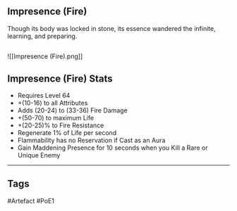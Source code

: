 ## Impresence (Fire)
Though its body was locked in stone,
its essence wandered the infinite,
learning, and preparing.
##
![[Impresence (Fire).png]]
## Impresence (Fire) Stats
- Requires Level 64
- +(10-16) to all Attributes
- Adds (20-24) to (33-36) Fire Damage
- +(50-70) to maximum Life
- +(20-25)% to Fire Resistance
- Regenerate 1% of Life per second
- Flammability has no Reservation if Cast as an Aura
- Gain Maddening Presence for 10 seconds when you Kill a Rare or Unique Enemy


---
## Tags
#Artefact
#PoE1